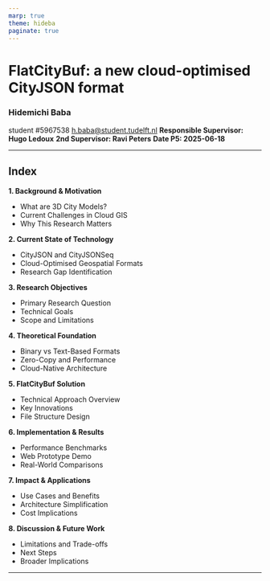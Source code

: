 ```yaml
---
marp: true
theme: hideba
paginate: true
---
```


# FlatCityBuf: a new cloud-optimised CityJSON format

### Hidemichi Baba

student #5967538
<h.baba@student.tudelft.nl>
**Responsible Supervisor: Hugo Ledoux**
**2nd Supervisor: Ravi Peters**
**Date P5: 2025-06-18**

---

## Index

<div class="grid grid-cols-2 gap-4 index">

<div>

**1. Background & Motivation**

- What are 3D City Models?
- Current Challenges in Cloud GIS
- Why This Research Matters

**2. Current State of Technology**

- CityJSON and CityJSONSeq
- Cloud-Optimised Geospatial Formats
- Research Gap Identification

**3. Research Objectives**

- Primary Research Question
- Technical Goals
- Scope and Limitations

**4. Theoretical Foundation**

- Binary vs Text-Based Formats
- Zero-Copy and Performance
- Cloud-Native Architecture

</div>

<div>

**5. FlatCityBuf Solution**

- Technical Approach Overview
- Key Innovations
- File Structure Design

**6. Implementation & Results**

- Performance Benchmarks
- Web Prototype Demo
- Real-World Comparisons

**7. Impact & Applications**

- Use Cases and Benefits
- Architecture Simplification
- Cost Implications

**8. Discussion & Future Work**

- Limitations and Trade-offs
- Next Steps
- Broader Implications

</div>

</div>

---

